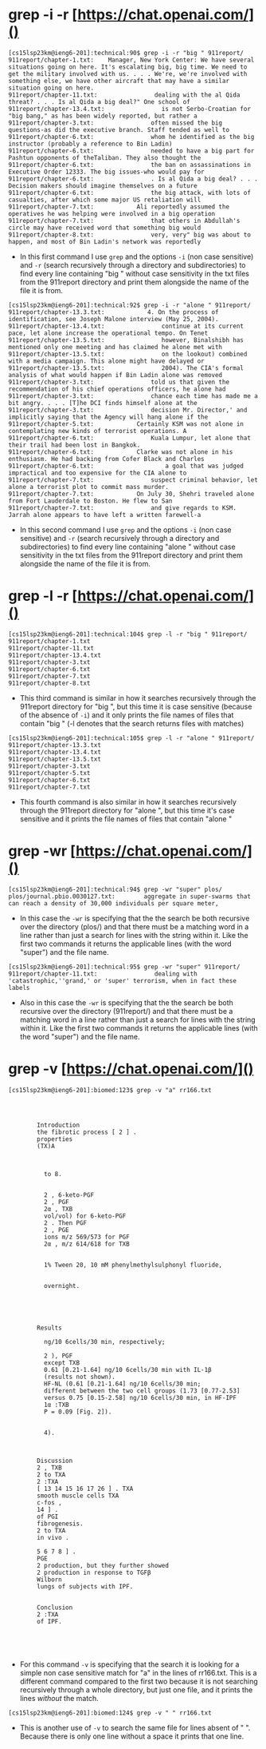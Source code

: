 
# grep -i -r [https://chat.openai.com/]()

```
[cs15lsp23km@ieng6-201]:technical:90$ grep -i -r "big " 911report/
911report/chapter-1.txt:    Manager, New York Center: We have several situations going on here. It's escalating big, big time. We need to get the military involved with us. . . . We're, we're involved with something else, we have other aircraft that may have a similar situation going on here.
911report/chapter-11.txt:                dealing with the al Qida threat? . . . Is al Qida a big deal?" One school of     
911report/chapter-13.4.txt:                is not Serbo-Croatian for "big bang," as has been widely reported, but rather a
911report/chapter-3.txt:                often missed the big questions-as did the executive branch. Staff tended as well to
911report/chapter-6.txt:                whom he identified as the big instructor (probably a reference to Bin Ladin)      
911report/chapter-6.txt:                needed to have a big part for Pashtun opponents of theTaliban. They also thought the
911report/chapter-6.txt:                the ban on assassinations in Executive Order 12333. The big issues-who would pay for
911report/chapter-6.txt:                . Is al Qida a big deal? . . . Decision makers should imagine themselves on a future
911report/chapter-6.txt:                the big attack, with lots of casualties, after which some major US retaliation will
911report/chapter-7.txt:            Ali reportedly assumed the operatives he was helping were involved in a big operation 
911report/chapter-7.txt:                that others in Abdullah's circle may have received word that something big would  
911report/chapter-8.txt:                very, very" big was about to happen, and most of Bin Ladin's network was reportedly
```
- In this first command I use `grep` and the options `-i` (non case sensitive) and `-r` (search recursively through a directory and subdirectories) to find every line containing "big " without case sensitivity in the txt files from the 911report directory and print them alongside the name of the file it is from.
```
[cs15lsp23km@ieng6-201]:technical:92$ grep -i -r "alone " 911report/
911report/chapter-13.3.txt:            4. On the process of identification, see Joseph Malone interview (May 25, 2004).   
911report/chapter-13.4.txt:                continue at its current pace, let alone increase the operational tempo. On Tenet
911report/chapter-13.5.txt:                however, Binalshibh has mentioned only one meeting and has claimed he alone met with
911report/chapter-13.5.txt:                on the lookout) combined with a media campaign. This alone might have delayed or
911report/chapter-13.5.txt:                2004). The CIA's formal analysis of what would happen if Bin Ladin alone was removed
911report/chapter-3.txt:                told us that given the recommendation of his chief operations officers, he alone had
911report/chapter-3.txt:                chance each time has made me a bit angry. . . . [T]he DCI finds himself alone at the
911report/chapter-3.txt:                decision Mr. Director,' and implicitly saying that the Agency will hang alone if the
911report/chapter-5.txt:            Certainly KSM was not alone in contemplating new kinds of terrorist operations. A     
911report/chapter-6.txt:                Kuala Lumpur, let alone that their trail had been lost in Bangkok.
911report/chapter-6.txt:            Clarke was not alone in his enthusiasm. He had backing from Cofer Black and Charles   
911report/chapter-6.txt:                    a goal that was judged impractical and too expensive for the CIA alone to     
911report/chapter-7.txt:                suspect criminal behavior, let alone a terrorist plot to commit mass murder.      
911report/chapter-7.txt:            On July 30, Shehri traveled alone from Fort Lauderdale to Boston. He flew to San      
911report/chapter-7.txt:                and give regards to KSM. Jarrah alone appears to have left a written farewell-a 
```
- In this second command I use `grep` and the options `-i` (non case sensitive) and `-r` (search recursively through a directory and subdirectories) to find every line containing "alone " without case sensitivity in the txt files from the 911report directory and print them alongside the name of the file it is from.

# grep -l -r [https://chat.openai.com/]()
```
[cs15lsp23km@ieng6-201]:technical:104$ grep -l -r "big " 911report/
911report/chapter-1.txt
911report/chapter-11.txt
911report/chapter-13.4.txt
911report/chapter-3.txt
911report/chapter-6.txt
911report/chapter-7.txt
911report/chapter-8.txt
```
- This third command is similar in how it searches recursively through the 911report directory for "big ", but this time it is case sensitive (because of the absence of `-i`) and it only prints the file names of files that contain "big " (-l denotes that the search returns files with matches)

```
[cs15lsp23km@ieng6-201]:technical:105$ grep -l -r "alone " 911report/
911report/chapter-13.3.txt
911report/chapter-13.4.txt
911report/chapter-13.5.txt
911report/chapter-3.txt
911report/chapter-5.txt
911report/chapter-6.txt
911report/chapter-7.txt
```
- This fourth command is also similar in how it searches recursively through the 911report directory for "alone ", but this time it's case sensitive and it prints the file names of files that contain "alone " 

# grep -wr [https://chat.openai.com/]()
```
[cs15lsp23km@ieng6-201]:technical:94$ grep -wr "super" plos/
plos/journal.pbio.0030127.txt:        aggregate in super-swarms that can reach a density of 30,000 individuals per square meter,
```
- In this case the `-wr` is specifying that the the search be both recursive over the directory (plos/) and that there must be a matching word in a line rather than just a search for lines with the string within it. Like the first two commands it returns the applicable lines (with the word "super") and the file name.

```
[cs15lsp23km@ieng6-201]:technical:95$ grep -wr "super" 911report/
911report/chapter-11.txt:                dealing with 'catastrophic,''grand,' or 'super' terrorism, when in fact these labels
```
- Also in this case the `-wr` is specifying that the the search be both recursive over the directory (911report/) and that there must be a matching word in a line rather than just a search for lines with the string within it. Like the first two commands it returns the applicable lines (with the word "super") and the file name.

# grep -v [https://chat.openai.com/]()
```
[cs15lsp23km@ieng6-201]:biomed:123$ grep -v "a" rr166.txt




        Introduction
        the fibrotic process [ 2 ] .
        properties
        (TX)A



          to 8.


          2 , 6-keto-PGF
          2 , PGF
          2α , TXB
          vol/vol) for 6-keto-PGF
          2 . Then PGF
          2 , PGE
          ions m/z 569/573 for PGF
          2α , m/z 614/618 for TXB


          1% Tween 20, 10 mM phenylmethylsulphonyl fluoride,


          overnight.





        Results

          ng/10 6cells/30 min, respectively;

          2 ), PGF
          except TXB
          0.61 [0.21-1.64] ng/10 6cells/30 min with IL-1β
          (results not shown).
          HF-NL (0.61 [0.21-1.64] ng/10 6cells/30 min;
          different between the two cell groups (1.73 [0.77-2.53]
          versus 0.75 [0.15-2.58] ng/10 6cells/30 min, in HF-IPF
          1α :TXB
          P = 0.09 [Fig. 2]).


          4).



        Discussion
        2 , TXB
        2 to TXA
        2 :TXA
        [ 13 14 15 16 17 26 ] . TXA
        smooth muscle cells TXA
        c-fos ,
        14 ] .
        of PGI
        fibrogenesis.
        2 to TXA
        in vivo .

        5 6 7 8 ] .
        PGE
        2 production, but they further showed
        2 production in response to TGFβ
        Wilborn
        lungs of subjects with IPF.


        Conclusion
        2 :TXA
        of IPF.





```
- For this command `-v` is specifying that the search it is looking for a simple non case sensitive match for "a" in the lines of rr166.txt. This is a different command compared to the first two because it is not searching recursively through a whole directory, but just one file, and it prints the lines _without_ the match.

```
[cs15lsp23km@ieng6-201]:biomed:124$ grep -v " " rr166.txt

```
- This is another use of `-v` to search the same file for lines absent of " ". Because there is only one line without a space it prints that one line.


